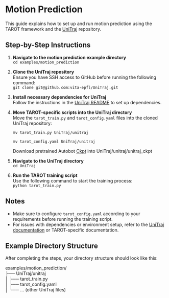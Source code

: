 # Motion Prediction

This guide explains how to set up and run motion prediction using the TAROT framework and the [UniTraj](https://github.com/vita-epfl/UniTraj) repository.

## Step-by-Step Instructions

1. **Navigate to the motion prediction example directory**  
   `cd examples/motion_prediction`

2. **Clone the UniTraj repository**  
   Ensure you have SSH access to GitHub before running the following command:  
   `git clone git@github.com:vita-epfl/UniTraj.git`

3. **Install necessary dependencies for UniTraj**  
   Follow the instructions in the [UniTraj README](./UniTraj/README.md) to set up dependencies. 

4. **Move TAROT-specific scripts into the UniTraj directory**  
   Move the `tarot_train.py` and `tarot_config.yaml` files into the cloned UniTraj repository:  

   `mv tarot_train.py UniTraj/unitraj`

   `mv tarot_config.yaml UniTraj/unitraj`

   Download pretrained Autobot [Ckpt](https://drive.google.com/file/d/19Ak1Is2JEzI8QNusV2j2Z2i3cFzxyCVP/view?usp=sharing) into UniTraj/unitraj/unitraj_ckpt



5. **Navigate to the UniTraj directory**  
   `cd UniTraj`

6. **Run the TAROT training script**  
   Use the following command to start the training process:  
   `python tarot_train.py`

## Notes

- Make sure to configure `tarot_config.yaml` according to your requirements before running the training script.
- For issues with dependencies or environment setup, refer to the [UniTraj documentation](https://github.com/vita-epfl/UniTraj) or TAROT-specific documentation.

## Example Directory Structure

After completing the steps, your directory structure should look like this:

examples/motion_prediction/  
├── UniTraj/unitraj  
│   ├── tarot_train.py  
│   ├── tarot_config.yaml  
│   └── ... (other UniTraj files)  